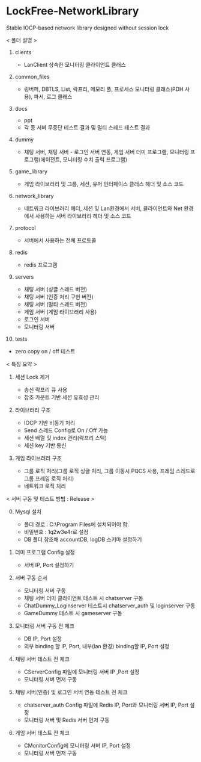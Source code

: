 # LockFree-NetworkLibrary
Stable IOCP-based network library designed without session lock

< 폴더 설명 >
1. clients
   - LanClient 상속한 모니터링 클라이언트 클래스
     
2. common_files
   - 링버퍼, DBTLS, List, 락프리, 메모리 풀, 프로세스 모니터링 클래스(PDH 사용), 파서, 로그 클래스
   
3. docs
   - ppt
   - 각 종 서버 무중단 테스트 결과 및 멀티 스레드 테스트 결과

4. dummy
   - 채팅 서버, 채팅 서버 - 로그인 서버 연동, 게임 서버 더미 프로그램, 모니터링 프로그램(에이전트, 모니터링 수치 출력 프로그램)
     
5. game_library
   - 게임 라이브러리 및 그룹, 세션, 유저 인터페이스 클래스 헤더 및 소스 코드
   
6. network_library
   - 네트워크 라이브러리 헤더, 세션 및 Lan환경에서 서버, 클라이언트와 Net 환경에서 사용하는 서버 라이브러리 헤더 및 소스 코드
   
7. protocol
   - 서버에서 사용하는 전체 프로토콜
     
8. redis
   - redis 프로그램 
     
9. servers
   - 채팅 서버 (싱글 스레드 버전)
   - 채팅 서버 (인증 처리 구현 버전)
   - 채팅 서버 (멀티 스레드 버전)
   - 게임 서버 (게임 라이브러리 사용)
   - 로그인 서버
   - 모니터링 서버
     
10. tests
   - zero copy on / off 테스트

< 특징 요약 >
1. 세션 Lock 제거
   - 송신 락프리 큐 사용
   - 참조 카운트 기반 세션 유효성 관리
     
2. 라이브러리 구조
   - IOCP 기반 비동기 처리
   - Send 스레드 Config로 On / Off 가능
   - 세션 배열 및 index 관리(락프리 스택)
   - 세션 key 기반 통신
     
3. 게임 라이브러리 구조
   - 그룹 로직 처리(그룹 로직 싱글 처리, 그룹 이동시 PQCS 사용, 프레임 스레드로 그룹 프레임 로직 처리)
   - 네트워크 로직 처리
  

< 서버 구동 및 테스트 방법 : Release >

0. Mysql 설치
   - 폴더 경로 : C:\Program Files에 설치되어야 함.
   - 비밀번호 : 1q2w3e4r로 설정
   - DB 폴더 참조해 accountDB, logDB 스키마 설정하기

1. 더미 프로그램 Config 설정
   - 서버 IP, Port 설정하기

2. 서버 구동 순서
   - 모니터링 서버 구동
   - 채팅 서버 더미 클라이언트 테스트 시 chatserver 구동
   - ChatDummy_Loginserver 테스트시 chatserver_auth 및 loginserver 구동
   - GameDummy 테스트 시 gameserver 구동

3. 모니터링 서버 구동 전 체크
   - DB IP, Port 설정
   - 외부 binding 할 IP, Port, 내부(lan 환경) binding할 IP, Port 설정

4. 채팅 서버 테스트 전 체크
   - CServerConfig 파일에 모니터링 서버 IP ,Port 설정
   - 모니터링 서버 먼저 구동

5. 채팅 서버(인증) 및 로그인 서버 연동 테스트 전 체크
   - chatserver_auth Config 파일에 Redis IP, Port와 모니터링 서버 IP, Port 설정
   - 모니터링 서버 및 Redis 서버 먼저 구동
     
6. 게임 서버 테스트 전 체크
   - CMonitorConfig에 모니터링 서버 IP, Port 설정
   - 모니터링 서버 먼저 구동
    







